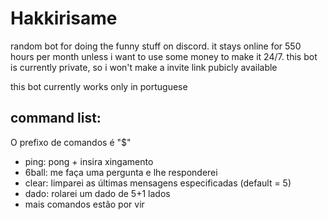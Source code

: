# Hakkirisame
random bot for doing the funny stuff on discord. it stays online for 550 hours per month unless i want to use some money to make it 24/7.
this bot is currently private, so i won't make a invite link pubicly available

this bot currently works only in portuguese
## command list:
O prefixo de comandos é "$"
- ping: pong + insira xingamento
- 6ball: me faça uma pergunta e lhe responderei
- clear: limparei as últimas mensagens especificadas (default = 5)
- dado: rolarei um dado de 5+1 lados
- mais comandos estão por vir
